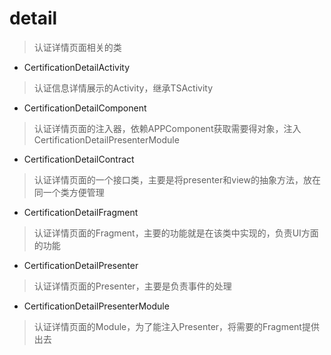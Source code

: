 # detail
> 认证详情页面相关的类

- CertificationDetailActivity
> 认证信息详情展示的Activity，继承TSActivity

- CertificationDetailComponent
> 认证详情页面的注入器，依赖APPComponent获取需要得对象，注入CertificationDetailPresenterModule

- CertificationDetailContract
> 认证详情页面的一个接口类，主要是将presenter和view的抽象方法，放在同一个类方便管理

- CertificationDetailFragment
> 认证详情页面的Fragment，主要的功能就是在该类中实现的，负责UI方面的功能

- CertificationDetailPresenter
> 认证详情页面的Presenter，主要是负责事件的处理

- CertificationDetailPresenterModule
> 认证详情页面的Module，为了能注入Presenter，将需要的Fragment提供出去